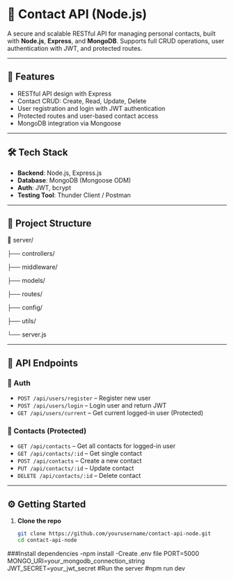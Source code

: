 # 📇 Contact API (Node.js)

A secure and scalable RESTful API for managing personal contacts, built with **Node.js**, **Express**, and **MongoDB**. Supports full CRUD operations, user authentication with JWT, and protected routes.

---

## 🚀 Features

- RESTful API design with Express
- Contact CRUD: Create, Read, Update, Delete
- User registration and login with JWT authentication
- Protected routes and user-based contact access
- MongoDB integration via Mongoose

---

## 🛠️ Tech Stack

- **Backend**: Node.js, Express.js
- **Database**: MongoDB (Mongoose ODM)
- **Auth**: JWT, bcrypt
- **Testing Tool**: Thunder Client / Postman

---

## 📂 Project Structure

📁 server/

├── controllers/

├── middleware/

├── models/

├── routes/

├── config/

├── utils/

└── server.js

---

## 🧪 API Endpoints

### 🔐 Auth
- `POST /api/users/register` – Register new user
- `POST /api/users/login` – Login user and return JWT
- `GET /api/users/current` – Get current logged-in user (Protected)

### 📇 Contacts (Protected)
- `GET /api/contacts` – Get all contacts for logged-in user
- `GET /api/contacts/:id` – Get single contact
- `POST /api/contacts` – Create a new contact
- `PUT /api/contacts/:id` – Update contact
- `DELETE /api/contacts/:id` – Delete contact

---

## ⚙️ Getting Started

1. **Clone the repo**
   ```bash
   git clone https://github.com/yourusername/contact-api-node.git
   cd contact-api-node
###Install dependencies
-npm install
-Create .env file
PORT=5000
MONGO_URI=your_mongodb_connection_string
JWT_SECRET=your_jwt_secret
#Run the server
#npm run dev
